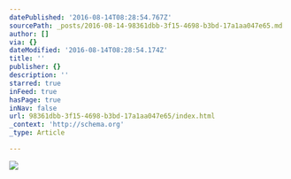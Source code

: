 ```yaml
---
datePublished: '2016-08-14T08:28:54.767Z'
sourcePath: _posts/2016-08-14-98361dbb-3f15-4698-b3bd-17a1aa047e65.md
author: []
via: {}
dateModified: '2016-08-14T08:28:54.174Z'
title: ''
publisher: {}
description: ''
starred: true
inFeed: true
hasPage: true
inNav: false
url: 98361dbb-3f15-4698-b3bd-17a1aa047e65/index.html
_context: 'http://schema.org'
_type: Article

---
```

![](https://the-grid-user-content.s3-us-west-2.amazonaws.com/c7e8e20f-7061-4d9f-a2d8-56c703830856.jpg)